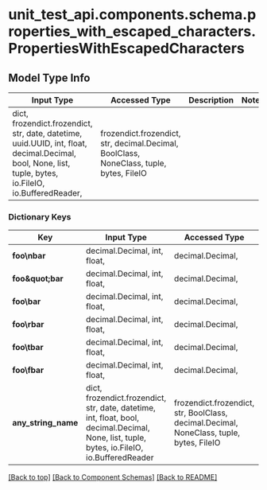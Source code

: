 <a name="top"></a>
<a id="PropertiesWithEscapedCharacters"></a>
# unit_test_api.components.schema.properties_with_escaped_characters.PropertiesWithEscapedCharacters

## Model Type Info
Input Type | Accessed Type | Description | Notes
------------ | ------------- | ------------- | -------------
dict, frozendict.frozendict, str, date, datetime, uuid.UUID, int, float, decimal.Decimal, bool, None, list, tuple, bytes, io.FileIO, io.BufferedReader,  | frozendict.frozendict, str, decimal.Decimal, BoolClass, NoneClass, tuple, bytes, FileIO |  | 

### Dictionary Keys
Key | Input Type | Accessed Type | Description | Notes
------------ | ------------- | ------------- | ------------- | -------------
**foo\nbar** | decimal.Decimal, int, float,  | decimal.Decimal,  |  | [optional] 
**foo\&quot;bar** | decimal.Decimal, int, float,  | decimal.Decimal,  |  | [optional] 
**foo\\bar** | decimal.Decimal, int, float,  | decimal.Decimal,  |  | [optional] 
**foo\rbar** | decimal.Decimal, int, float,  | decimal.Decimal,  |  | [optional] 
**foo\tbar** | decimal.Decimal, int, float,  | decimal.Decimal,  |  | [optional] 
**foo\fbar** | decimal.Decimal, int, float,  | decimal.Decimal,  |  | [optional] 
**any_string_name** | dict, frozendict.frozendict, str, date, datetime, int, float, bool, decimal.Decimal, None, list, tuple, bytes, io.FileIO, io.BufferedReader | frozendict.frozendict, str, BoolClass, decimal.Decimal, NoneClass, tuple, bytes, FileIO | any string name can be used but the value must be the correct type | [optional]

[[Back to top]](#top) [[Back to Component Schemas]](../../../README.md#Component-Schemas) [[Back to README]](../../../README.md)